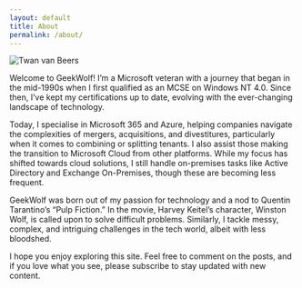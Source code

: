```yaml
---
layout: default
title: About
permalink: /about/
---
```


![Twan van Beers](/assets/images/about-twan.jpg)

Welcome to GeekWolf! I’m a Microsoft veteran with a journey that began in the mid-1990s when I first qualified as an MCSE on Windows NT 4.0. Since then, I’ve kept my certifications up to date, evolving with the ever-changing landscape of technology.

Today, I specialise in Microsoft 365 and Azure, helping companies navigate the complexities of mergers, acquisitions, and divestitures, particularly when it comes to combining or splitting tenants. I also assist those making the transition to Microsoft Cloud from other platforms. While my focus has shifted towards cloud solutions, I still handle on-premises tasks like Active Directory and Exchange On-Premises, though these are becoming less frequent.

GeekWolf was born out of my passion for technology and a nod to Quentin Tarantino’s “Pulp Fiction.” In the movie, Harvey Keitel’s character, Winston Wolf, is called upon to solve difficult problems. Similarly, I tackle messy, complex, and intriguing challenges in the tech world, albeit with less bloodshed.

I hope you enjoy exploring this site. Feel free to comment on the posts, and if you love what you see, please subscribe to stay updated with new content.